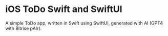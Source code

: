 # iOS ToDo Swift and SwiftUI

A simple ToDo app, written in Swift using SwiftUI, generated with AI (GPT4 with Bitrise pAIr).
